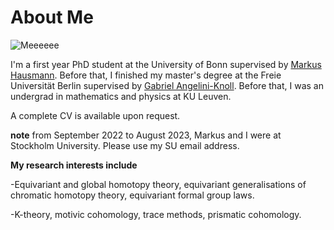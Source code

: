 # About Me

![Meeeeee](DSC_6287.JPG)

I'm a first year PhD student at the University of Bonn supervised by [Markus Hausmann](https://staff.math.su.se/markus.hausmann/).
Before that, I finished my master's degree at the Freie Universität Berlin supervised by [Gabriel Angelini-Knoll](https://www.gangeliniknoll.com/).
Before that, I was an undergrad in mathematics and physics at KU Leuven.

A complete CV is available upon request.

**note** from September 2022 to August 2023, Markus and I were at Stockholm University. Please use my SU email address.

**My research interests include**

-Equivariant and global homotopy theory, equivariant generalisations of chromatic homotopy theory, equivariant formal group laws.

-K-theory, motivic cohomology, trace methods, prismatic cohomology.
